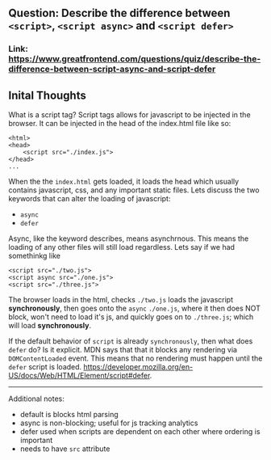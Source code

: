 ## Question: Describe the difference between `<script>`, `<script async>` and `<script defer>`

### Link: https://www.greatfrontend.com/questions/quiz/describe-the-difference-between-script-async-and-script-defer

## Inital Thoughts

What is a script tag? Script tags allows for javascript to be injected in the browser. It can be injected in the head of the index.html file like so:

```
<html>
<head>
    <script src="./index.js">
</head>
...
```

When the the `index.html` gets loaded, it loads the head which usually contains javascript, css, and any important static files. Lets discuss the two keywords that can alter the loading of javascript:

- `async`
- `defer`

Async, like the keyword describes, means asynchrnous. This means the loading of any other files will still load regardless. Lets say if we had somethinkg like

```
<script src="./two.js">
<script async src="./one.js">
<script src="./three.js">
```

The browser loads in the html, checks `./two.js` loads the javascript **synchronously**, then goes onto the `async` `./one.js`, where it then does NOT block, won't need to load it's js, and quickly goes on to `./three.js`; which will load **synchronously**.

If the default behavior of `script` is already `synchronously`, then what does `defer` do? Is it explicit. MDN says that that it blocks any rendering via `DOMContentLoaded` event. This means that no rendering must happen until the `defer` script is loaded. https://developer.mozilla.org/en-US/docs/Web/HTML/Element/script#defer.

---

Additional notes:

- default is blocks html parsing
- async is non-blocking; useful for js tracking analytics
- defer used when scripts are dependent on each other where ordering is important
- needs to have `src` attribute
